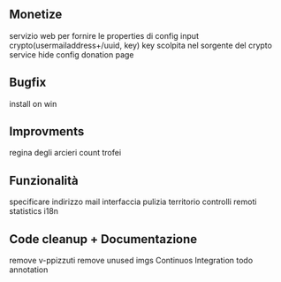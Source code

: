 ## Monetize

servizio web per fornire le properties di config input crypto(usermailaddress+/uuid, key)
key scolpita nel sorgente del crypto service
hide config
donation page


## Bugfix

install on win


## Improvments

regina degli arcieri
count trofei


## Funzionalità

specificare indirizzo mail interfaccia
pulizia territorio
controlli remoti
statistics
i18n


## Code cleanup + Documentazione

remove v-ppizzuti
remove unused imgs
Continuos Integration
todo annotation




